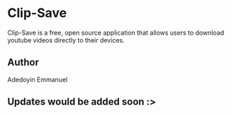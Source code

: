 # Clip-Save 

Clip-Save is a free, open source application that allows users to download youtube videos directly to their devices. 


## Author

Adedoyin Emmanuel

## Updates would be added soon :>